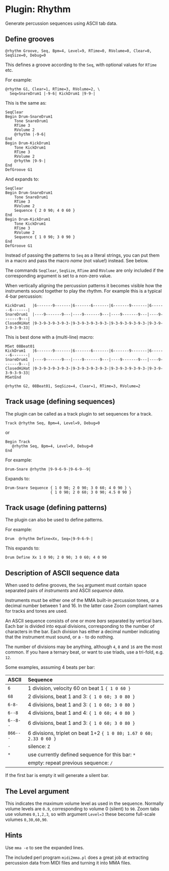# Plugin: Rhythm

Generate percussion sequences using ASCII tab data.

## Define grooves

    @rhythm Groove, Seq, Bpm=4, Level=9, RTime=0, RVolume=0, Clear=0, SeqSize=0, Debug=0

This defines a groove according to the `Seq`, with optional values for `RTime` etc.

For example:

    @rhythm G1, Clear=1, RTime=3, RVolume=2, \
      Seq=SnareDrum1 |-9-6| KickDrum1 |9-9-|

This is the same as:

```
SeqClear
Begin Drum-SnareDrum1
    Tone SnareDrum1
    RTime 3
    RVolume 2
    @rhythm |-9-6|
End
Begin Drum-KickDrum1
    Tone KickDrum1
    RTime 3
    RVolume 2
    @rhythm |9-9-|
End
DefGroove G1
```
And expands to:

```
SeqClear
Begin Drum-SnareDrum1
    Tone SnareDrum1
    RTime 3
    RVolume 2
    Sequence { 2 0 90; 4 0 60 }
End
Begin Drum-KickDrum1
    Tone KickDrum1
    RTime 3
    RVolume 2
    Sequence { 1 0 90; 3 0 90 }
End
DefGroove G1
```
Instead of passing the patterns to `Seq` as a literal strings, you can put them in a macro and pass the macro *name* (not value!) instead. See below.

The commands `SeqClear`, `SeqSize`, `RTime` and `RVolume` are only included if the corresponding argument is set to a non-zero value.

When vertically aligning the percussion patterns it becomes visible how the instruments sound together to play the rhythm. For example this is a typical 4-bar percussion:

```
KickDrum1   |6-------9-------|6-------6-------|6-------9-------|6-------6-------|
SnareDrum1  |----9-------9---|----9-------9---|----9-------9---|----9-------9---|
ClosedHiHat |9-3-9-3-9-3-9-3-|9-3-9-3-9-3-9-3-|9-3-9-3-9-3-9-3-|9-3-9-3-9-3-9-33|
```
This is best done with a (multi-line) macro:

```
MSet 08Beat01
KickDrum1   |6-------9-------|6-------6-------|6-------9-------|6-------6-------|
SnareDrum1  |----9-------9---|----9-------9---|----9-------9---|----9-------9---|
ClosedHiHat |9-3-9-3-9-3-9-3-|9-3-9-3-9-3-9-3-|9-3-9-3-9-3-9-3-|9-3-9-3-9-3-9-33|
MSetEnd

@rhythm G2, 08Beat01, SeqSize=4, Clear=1, RTime=3, RVolume=2

```

## Track usage (defining sequences)

The plugin can be called as a track plugin to set sequences for a track.

    Track @rhythm Seq, Bpm=4, Level=9, Debug=0

or

    Begin Track
       @rhythm Seq, Bpm=4, Level=9, Debug=0
    End

For example:

    Drum-Snare @rhythm |9-9-6-9-|9-6-9--9|

Expands to:

```
Drum-Snare Sequence { 1 0 90; 2 0 90; 3 0 60; 4 0 90 } \
                    { 1 0 90; 2 0 60; 3 0 90; 4.5 0 90 }
```
## Track usage (defining patterns)

The plugin can also be used to define patterns.

For example:

    Drum  @rhythm Define=Xx, Seq=|9-9-6-9-|

This expands to:
```
Drum Define Xx 1 0 90; 2 0 90; 3 0 60; 4 0 90
```

## Description of ASCII sequence data

When used to define grooves, the `Seq` argument must contain space separated pairs of _instruments_ and ASCII _sequence data_.

Instruments must be either one of the MMA built-in percussion tones, or a decimal number between 1 and 16. In the latter case Zoom compliant names for tracks and tones are used.

An ASCII sequence consists of one or more _bars_ separated by vertical bars. Each bar is divided into equal divisions, corresponding to the number of characters in the bar. Each division has either a decimal number indicating that the instrument must sound, or a `-` to do nothing.

The number of divisions may be anything, although `4`, `8` and `16` are the most common. If you have a ternary beat, or want to use triads, use a tri-fold, e.g. `12`.

Some examples, assuming 4 beats per bar:

| ASCII      | Sequence                                                            |
| :--------- | :------------------------------------------------------------------ |
| `6`      | 1 division, velocity 60 on beat 1 `{ 1 0 60 }`                      |
| `68`     | 2 divisions, beat 1 and 3: `{ 1 0 60; 3 0 80 }`                     |
| `6-8-`   | 4 divisions, beat 1 and 3: `{ 1 0 60; 3 0 80 }`                     |
| `6--8`   | 4 divisions, beat 1 and 4: `{ 1 0 60; 4 0 80 }`                     |
| `6--8--` | 6 divisions, beat 1 and 3: `{ 1 0 60; 3 0 80 }`                     |
| `866---` | 6 divisions, triplet on beat 1+2 `{ 1 0 80; 1.67 0 60; 2.33 0 60 }` |
| `-`      | silence: `Z`                                                        |
| `*`      | use currently defined sequence for this bar: `*`                    |
|        | empty: repeat previous sequence: `/`                                       |

If the first bar is empty it will generate a silent bar.

## The Level argument

This indicates the maximum volume level as used in the sequence.
Normally volume levels are `0`..`9`, corresponding to volume 0 (silent) to `90`. Zoom tabs use volumes `0,1,2,3`, so with argument `Level=3` these become full-scale volumes `0,30,60,90`.

## Hints

Use `mma -e` to see the expanded lines.

The included perl program `midi2mma.pl` does a great job at extracting percussion data from MIDI files and turning it into MMA files.
